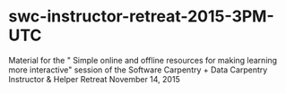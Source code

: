 # swc-instructor-retreat-2015-3PM-UTC
Material for the " Simple online and offline resources for making learning more interactive" session of the Software Carpentry + Data Carpentry Instructor &amp; Helper Retreat November 14, 2015
